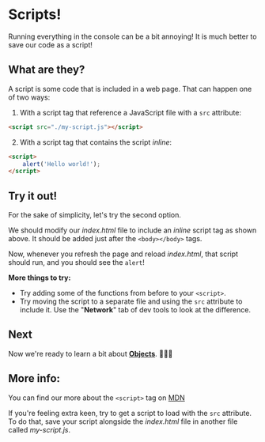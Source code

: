 # Scripts!

Running everything in the console can be a bit annoying! It is much better to save our code as a script!

## What are they?

A script is some code that is included in a web page. That can happen one of two ways:

1) With a script tag that reference a JavaScript file with a `src` attribute:

```html
<script src="./my-script.js"></script>
```

2) With a script tag that contains the script *inline*:

```html
<script>
    alert('Hello world!');
</script>
```

## Try it out!

For the sake of simplicity, let's try the second option.

We should modify our *index.html* file to include an *inline* script tag as shown above. It should be added just after the `<body></body>` tags.

Now, whenever you refresh the page and reload *index.html*, that script should run, and you should see the `alert`!

**More things to try:**

* Try adding some of the functions from before to your `<script>`.
* Try moving the script to a separate file and using the `src` attribute to include it. Use the "**Network**" tab of dev tools to look at the difference.

## Next

Now we're ready to learn a bit about [**Objects**](./07%20-%20Objects.md). 👏👏👏

## More info:

You can find our more about the `<script>` tag on [MDN](https://developer.mozilla.org/en-US/docs/Web/HTML/Element/script)

If you're feeling extra keen, try to get a script to load with the `src` attribute. To do that, save your script alongside the *index.html* file in another file called *my-script.js*.
